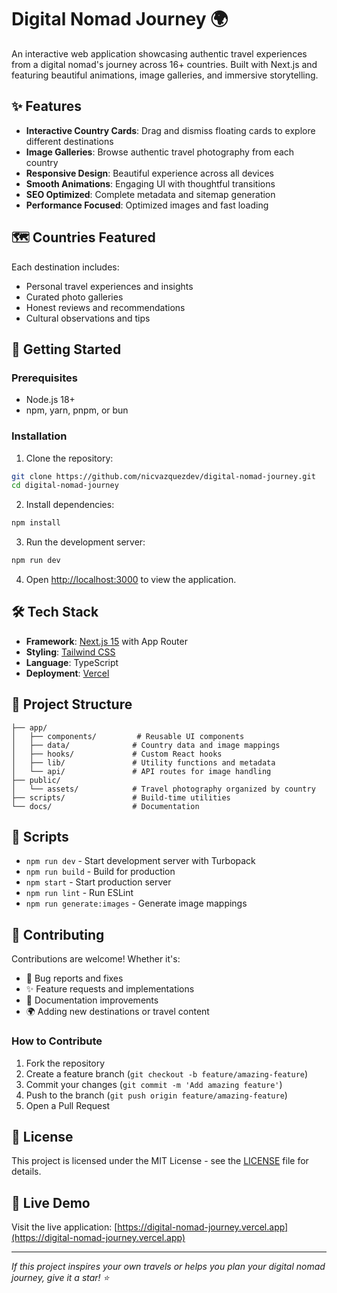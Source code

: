# Digital Nomad Journey 🌍

An interactive web application showcasing authentic travel experiences from a digital nomad's journey across 16+ countries. Built with Next.js and featuring beautiful animations, image galleries, and immersive storytelling.

## ✨ Features

- **Interactive Country Cards**: Drag and dismiss floating cards to explore different destinations
- **Image Galleries**: Browse authentic travel photography from each country
- **Responsive Design**: Beautiful experience across all devices
- **Smooth Animations**: Engaging UI with thoughtful transitions
- **SEO Optimized**: Complete metadata and sitemap generation
- **Performance Focused**: Optimized images and fast loading

## 🗺️ Countries Featured

Each destination includes:

- Personal travel experiences and insights
- Curated photo galleries
- Honest reviews and recommendations
- Cultural observations and tips

## 🚀 Getting Started

### Prerequisites

- Node.js 18+
- npm, yarn, pnpm, or bun

### Installation

1. Clone the repository:

```bash
git clone https://github.com/nicvazquezdev/digital-nomad-journey.git
cd digital-nomad-journey
```

2. Install dependencies:

```bash
npm install
```

3. Run the development server:

```bash
npm run dev
```

4. Open [http://localhost:3000](http://localhost:3000) to view the application.

## 🛠️ Tech Stack

- **Framework**: [Next.js 15](https://nextjs.org) with App Router
- **Styling**: [Tailwind CSS](https://tailwindcss.com)
- **Language**: TypeScript
- **Deployment**: [Vercel](https://vercel.com)

## 📁 Project Structure

```
├── app/
│   ├── components/         # Reusable UI components
│   ├── data/              # Country data and image mappings
│   ├── hooks/             # Custom React hooks
│   ├── lib/               # Utility functions and metadata
│   └── api/               # API routes for image handling
├── public/
│   └── assets/            # Travel photography organized by country
├── scripts/               # Build-time utilities
└── docs/                  # Documentation
```

## 🔧 Scripts

- `npm run dev` - Start development server with Turbopack
- `npm run build` - Build for production
- `npm start` - Start production server
- `npm run lint` - Run ESLint
- `npm run generate:images` - Generate image mappings

## 🤝 Contributing

Contributions are welcome! Whether it's:

- 🐛 Bug reports and fixes
- ✨ Feature requests and implementations
- 📝 Documentation improvements
- 🌍 Adding new destinations or travel content

### How to Contribute

1. Fork the repository
2. Create a feature branch (`git checkout -b feature/amazing-feature`)
3. Commit your changes (`git commit -m 'Add amazing feature'`)
4. Push to the branch (`git push origin feature/amazing-feature`)
5. Open a Pull Request

## 📄 License

This project is licensed under the MIT License - see the [LICENSE](LICENSE) file for details.

## 📱 Live Demo

Visit the live application: [https://digital-nomad-journey.vercel.app](https://digital-nomad-journey.vercel.app)

---

_If this project inspires your own travels or helps you plan your digital nomad journey, give it a star! ⭐_
